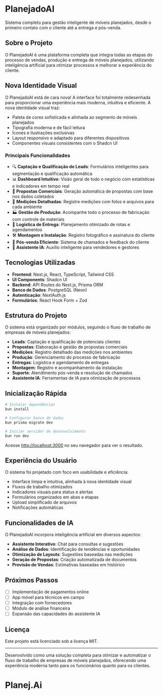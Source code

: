 # PlanejadoAI

Sistema completo para gestão inteligente de móveis planejados, desde o primeiro contato com o cliente até a entrega e pós-venda.

## Sobre o Projeto

O PlanejadoAI é uma plataforma completa que integra todas as etapas do processo de vendas, produção e entrega de móveis planejados, utilizando inteligência artificial para otimizar processos e melhorar a experiência do cliente.

## Nova Identidade Visual

O PlanejadoAI está de cara nova! A interface foi totalmente redesenhada para proporcionar uma experiência mais moderna, intuitiva e eficiente. A nova identidade visual traz:

- Paleta de cores sofisticada e alinhada ao segmento de móveis planejados
- Tipografia moderna e de fácil leitura
- Ícones e ilustrações exclusivas
- Layout responsivo e adaptado para diferentes dispositivos
- Componentes visuais consistentes com o Shadcn UI

### Principais Funcionalidades

- 🔍 **Captação e Qualificação de Leads**: Formulários inteligentes para segmentação e qualificação automática
- 📊 **Dashboard Intuitivo**: Visão geral de todo o negócio com estatísticas e indicadores em tempo real
- 📝 **Propostas Comerciais**: Geração automática de propostas com base nos dados coletados
- 📏 **Medições Detalhadas**: Registre medições com fotos e arquivos para cada ambiente
- 🏭 **Gestão de Produção**: Acompanhe todo o processo de fabricação com controle de materiais
- 🚚 **Logística de Entrega**: Planejamento otimizado de rotas e agendamentos
- 🛠️ **Montagem e Instalação**: Registro fotográfico e assinatura do cliente
- 🎯 **Pós-venda Eficiente**: Sistema de chamados e feedback do cliente
- 🤖 **Assistente IA**: Auxílio inteligente para vendedores e gestores

## Tecnologias Utilizadas

- **Frontend**: Next.js, React, TypeScript, Tailwind CSS
- **UI Components**: Shadcn UI
- **Backend**: API Routes do Next.js, Prisma ORM
- **Banco de Dados**: PostgreSQL (Neon)
- **Autenticação**: NextAuth.js
- **Formulários**: React Hook Form + Zod

## Estrutura do Projeto

O sistema está organizado por módulos, seguindo o fluxo de trabalho de empresas de móveis planejados:

- **Leads**: Captação e qualificação de potenciais clientes
- **Propostas**: Elaboração e gestão de propostas comerciais
- **Medições**: Registro detalhado das medições nos ambientes
- **Produção**: Gerenciamento do processo de fabricação
- **Entregas**: Logística e agendamento de entregas
- **Montagem**: Registro e acompanhamento da instalação
- **Suporte**: Atendimento pós-venda e resolução de chamados
- **Assistente IA**: Ferramentas de IA para otimização de processos

## Inicialização Rápida

```bash
# Instalar dependências
bun install

# Configurar banco de dados
bun prisma migrate dev

# Iniciar servidor de desenvolvimento
bun run dev
```

Acesse [http://localhost:3000](http://localhost:3000) no seu navegador para ver o resultado.

## Experiência do Usuário

O sistema foi projetado com foco em usabilidade e eficiência:

- Interface limpa e intuitiva, alinhada à nova identidade visual
- Fluxos de trabalho otimizados
- Indicadores visuais para status e alertas
- Formulários organizados em abas e etapas
- Upload simplificado de arquivos
- Notificações automáticas

## Funcionalidades de IA

O PlanejadoAI incorpora inteligência artificial em diversos aspectos:

- **Assistente Interativo**: Chat para consultas e sugestões
- **Análise de Dados**: Identificação de tendências e oportunidades
- **Otimização de Layouts**: Sugestões baseadas nas medições
- **Geração de Propostas**: Criação automatizada de documentos
- **Previsão de Vendas**: Estimativas baseadas em histórico

## Próximos Passos

- [ ] Implementação de pagamentos online
- [ ] App móvel para técnicos em campo
- [ ] Integração com fornecedores
- [ ] Módulo de análise financeira
- [ ] Expansão das capacidades do assistente IA

## Licença

Este projeto está licenciado sob a licença MIT.

---

Desenvolvido como uma solução completa para otimizar e automatizar o fluxo de trabalho de empresas de móveis planejados, oferecendo uma experiência moderna tanto para os funcionários quanto para os clientes.
# Planej.Ai
